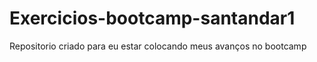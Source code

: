 # Exercicios-bootcamp-santandar1
Repositorio criado para eu estar colocando meus avanços no bootcamp
